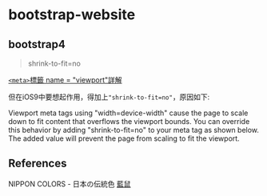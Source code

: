 # bootstrap-website

## bootstrap4

> shrink-to-fit=no

[`<meta>`標籤 name = "viewport"詳解](https://zhuanlan.zhihu.com/p/70137917)

但在iOS9中要想起作用，得加上`"shrink-to-fit=no"`，原因如下:

Viewport meta tags using "width=device-width" cause the page to scale down to fit content that overflows the viewport bounds. You can override this behavior by adding "shrink-to-fit=no" to your meta tag as shown below. The added value will prevent the page from scaling to fit the viewport.

## References

NIPPON COLORS - 日本の伝統色 [藍鼠](https://nipponcolors.com/#ainezumi)
